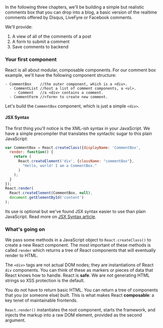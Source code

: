 In the following three chapters, we'll be building a simple but realistic comments box that you can drop into a blog, a basic version of the 
realtime comments offered by Disqus, LiveFyre or Facebook comments.

We'll provide:

1. A view of all of the comments of a post
2. A form to submit a comment
3. Save comments to backend

### Your first component

React is all about modular, composable components. For our comment box example, we'll have the following component structure:

```
- CommentBox    //the outer component, which is a <div>.
  - CommentList //host a list of comment components, a <ul>.
    - Comment   //a <div> contains a comment.
  - CommentForm //<form> to create new comment.
```

Let's build the `CommentBox` component, which is just a simple `<div>`.

#### JSX Syntax

The first thing you'll notice is the XML-ish syntax in your JavaScript. We have a simple precompiler that translates the syntactic sugar to this plain JavaScript:

```javascript
var CommentBox = React.createClass({displayName: 'CommentBox',
  render: function() {
    return (
      React.createElement('div', {className: "commentBox"},
        "Hello, world! I am a CommentBox."
      )
    );
  }
});
React.render(
  React.createElement(CommentBox, null),
  document.getElementById('content')
);
```

Its use is optional but we've found JSX syntax easier to use than plain JavaScript. Read more on <a href="https://facebook.github.io/react/docs/jsx-in-depth.html" target="_blank">JSX Syntax article</a>.

### What's going on

We pass some methods in a JavaScript object to `React.createClass()` to create a new React component. The most important of these methods is called `render` 
which returns a tree of React components that will eventually render to HTML.

The `<div>` tags are not actual DOM nodes; they are instantiations of React `div` components. You can think of these as markers or pieces of data that React knows how to handle. 
React is **safe**. We are not generating HTML strings so XSS protection is the default.

You do not have to return basic HTML. You can return a tree of components that you (or someone else) built. This is what makes React **composable**: 
a key tenet of maintainable frontends.

`React.render()` instantiates the root component, starts the framework, and injects the markup into a raw DOM element, provided as the second argument.
